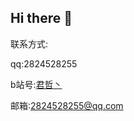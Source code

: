 ## Hi there 👋

<!--
**JayzLove1/JayzLove1** is a ✨ _special_ ✨ repository because its `README.md` (this file) appears on your GitHub profile.

Here are some ideas to get you started:

- 🔭 I’m currently working on ...
- 🌱 I’m currently learning ...
- 👯 I’m looking to collaborate on ...
- 🤔 I’m looking for help with ...
- 💬 Ask me about ...
- 📫 How to reach me: ...
- 😄 Pronouns: ...
- ⚡ Fun fact: ...


-->
联系方式:  

qq:2824528255  

b站号:<a href="https://space.bilibili.com/429531755?spm_id_from=333.1007.0.0" rel="nofollow">君哲丶</a>  

邮箱:2824528255@qq.com  



